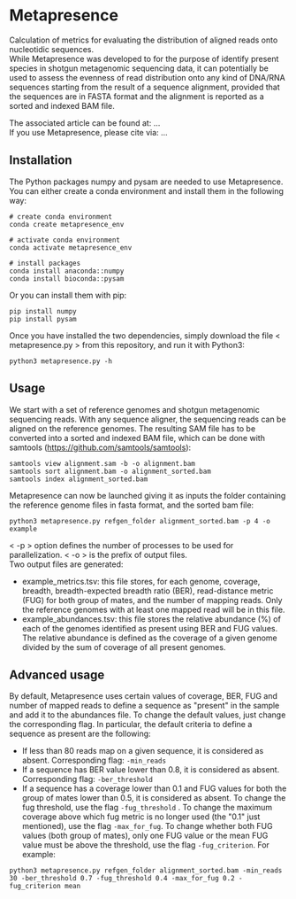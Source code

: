 # Metapresence
Calculation of metrics for evaluating the distribution of aligned reads onto nucleotidic sequences.  
While Metapresence was developed to for the purpose of identify present species in shotgun metagenomic sequencing data, it can potentially be used to assess the evenness of read distribution onto any kind of DNA/RNA sequences starting from the result of a sequence alignment, provided that the sequences are in FASTA format and the alignment is reported as a sorted and indexed BAM file.  

The associated article can be found at: ...   
If you use Metapresence, please cite via: ...

## Installation
The Python packages numpy and pysam are needed to use Metapresence. You can either create a conda environment and install them in the following way:
```
# create conda environment
conda create metapresence_env

# activate conda environment
conda activate metapresence_env

# install packages
conda install anaconda::numpy
conda install bioconda::pysam
```
Or you can install them with pip:
```
pip install numpy
pip install pysam
```
Once you have installed the two dependencies, simply download the file < metapresence.py > from this repository, and run it with Python3:
```
python3 metapresence.py -h
```

## Usage
We start with a set of reference genomes and shotgun metagenomic sequencing reads. With any sequence aligner, the sequencing reads can be aligned on the reference genomes. The resulting SAM file has to be converted into a sorted and indexed BAM file, which can be done with samtools (https://github.com/samtools/samtools):
```
samtools view alignment.sam -b -o alignment.bam
samtools sort alignment.bam -o alignment_sorted.bam
samtools index alignment_sorted.bam
```
Metapresence can now be launched giving it as inputs the folder containing the reference genome files in fasta format, and the sorted bam file:
```
python3 metapresence.py refgen_folder alignment_sorted.bam -p 4 -o example
```
< -p > option defines the number of processes to be used for parallelization. < -o > is the prefix of output files.  
Two output files are generated:  
 - example_metrics.tsv: this file stores, for each genome, coverage, breadth, breadth-expected breadth ratio (BER), read-distance metric (FUG) for both group of mates, and the number of mapping reads. Only the reference genomes with at least one mapped read will be in this file.
 - example_abundances.tsv: this file stores the relative abundance (%) of each of the genomes identified as present using BER and FUG values. The relative abundance is defined as the coverage of a given genome divided by the sum of coverage of all present genomes.
## Advanced usage
By default, Metapresence uses certain values of coverage, BER, FUG and number of mapped reads to define a sequence as "present" in the sample and add it to the abundances file. To change the default values, just change the corresponding flag. In particular, the default criteria to define a sequence as present are the following:  
- If less than 80 reads map on a given sequence, it is considered as absent. Corresponding flag: ```-min_reads```
- If a sequence has BER value lower than 0.8, it is considered as absent. Corresponding flag: ```-ber_threshold```
- If a sequence has a coverage lower than 0.1 and FUG values for both the group of mates lower than 0.5, it is considered as absent. To change the fug threshold, use the flag ```-fug_threshold``` . To change the maximum coverage above which fug metric is no longer used (the "0.1" just mentioned), use the flag ```-max_for_fug```. To change whether both FUG values (both group of mates), only one FUG value or the mean FUG value must be above the threshold, use the flag ```-fug_criterion```.
For example:
```
python3 metapresence.py refgen_folder alignment_sorted.bam -min_reads 30 -ber_threshold 0.7 -fug_threshold 0.4 -max_for_fug 0.2 -fug_criterion mean
```




